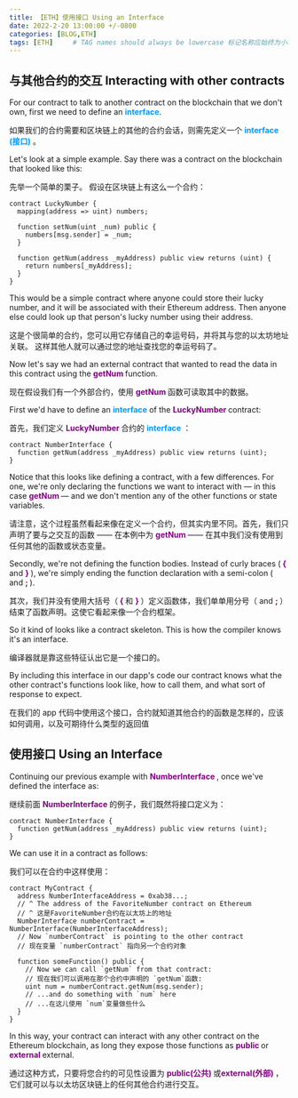 ```yaml
---
title: 【ETH】使用接口 Using an Interface
date: 2022-2-20 13:00:00 +/-0800
categories: [BLOG,ETH]
tags: [ETH]     # TAG names should always be lowercase 标记名称应始终为小写
---
```


<!---

<font color="#800080"><b> 私有 </b></font>
<b><font color="#0099ff">结构体类型</font></b>
> **
```solidity
```

--->

## 与其他合约的交互 Interacting with other contracts

For our contract to talk to another contract on the blockchain that we don't own, first we need to define an <b><font color="#0099ff">interface</font></b>.

如果我们的合约需要和区块链上的其他的合约会话，则需先定义一个 <b><font color="#0099ff">interface (接口)</font></b> 。

Let's look at a simple example. Say there was a contract on the blockchain that looked like this:

先举一个简单的栗子。 假设在区块链上有这么一个合约：

```solidity
contract LuckyNumber {
  mapping(address => uint) numbers;

  function setNum(uint _num) public {
    numbers[msg.sender] = _num;
  }

  function getNum(address _myAddress) public view returns (uint) {
    return numbers[_myAddress];
  }
}
```

This would be a simple contract where anyone could store their lucky number, and it will be associated with their Ethereum address. Then anyone else could look up that person's lucky number using their address.

这是个很简单的合约，您可以用它存储自己的幸运号码，并将其与您的以太坊地址关联。 这样其他人就可以通过您的地址查找您的幸运号码了。

Now let's say we had an external contract that wanted to read the data in this contract using the <font color="#800080"><b> getNum </b></font> function.

现在假设我们有一个外部合约，使用 <font color="#800080"><b> getNum </b></font> 函数可读取其中的数据。

First we'd have to define an <b><font color="#0099ff">interface</font></b> of the <font color="#800080"><b> LuckyNumber </b></font> contract:

首先，我们定义 <font color="#800080"><b> LuckyNumber </b></font> 合约的 <b><font color="#0099ff">interface</font></b> ：

```solidity
contract NumberInterface {
  function getNum(address _myAddress) public view returns (uint);
}
```

Notice that this looks like defining a contract, with a few differences. For one, we're only declaring the functions we want to interact with — in this case <font color="#800080"><b> getNum </b></font> — and we don't mention any of the other functions or state variables.

请注意，这个过程虽然看起来像在定义一个合约，但其实内里不同。首先，我们只声明了要与之交互的函数 —— 在本例中为 <font color="#800080"><b> getNum </b></font> —— 在其中我们没有使用到任何其他的函数或状态变量。

Secondly, we're not defining the function bodies. Instead of curly braces (<font color="#800080"><b> { </b></font> and <font color="#800080"><b> } </b></font>), we're simply ending the function declaration with a semi-colon ( </b></font> and <font color="#800080"><b> ; </b></font> ).

其次，我们并没有使用大括号（<font color="#800080"><b> { </b></font> 和 <font color="#800080"><b> } </b></font>）定义函数体，我们单单用分号（</b></font> and <font color="#800080"><b> ; </b></font>）结束了函数声明。这使它看起来像一个合约框架。

So it kind of looks like a contract skeleton. This is how the compiler knows it's an interface.

编译器就是靠这些特征认出它是一个接口的。

By including this interface in our dapp's code our contract knows what the other contract's functions look like, how to call them, and what sort of response to expect.

在我们的 app 代码中使用这个接口，合约就知道其他合约的函数是怎样的，应该如何调用，以及可期待什么类型的返回值

## 使用接口 Using an Interface

Continuing our previous example with <font color="#800080"><b>NumberInterface </b></font>, once we've defined the interface as:

继续前面 <font color="#800080"><b>NumberInterface </b></font> 的例子，我们既然将接口定义为：

```solidity
contract NumberInterface {
  function getNum(address _myAddress) public view returns (uint);
}
```


We can use it in a contract as follows:

我们可以在合约中这样使用：

```solidity
contract MyContract {
  address NumberInterfaceAddress = 0xab38...;
  // ^ The address of the FavoriteNumber contract on Ethereum
  // ^ 这是FavoriteNumber合约在以太坊上的地址
  NumberInterface numberContract = NumberInterface(NumberInterfaceAddress);
  // Now `numberContract` is pointing to the other contract
  // 现在变量 `numberContract` 指向另一个合约对象

  function someFunction() public {
    // Now we can call `getNum` from that contract:
    // 现在我们可以调用在那个合约中声明的 `getNum`函数:
    uint num = numberContract.getNum(msg.sender);
    // ...and do something with `num` here
    // ...在这儿使用 `num`变量做些什么
  }
}
```


In this way, your contract can interact with any other contract on the Ethereum blockchain, as long they expose those functions as <font color="#800080"><b>public </b></font> or <font color="#800080"><b>external </b></font>external.

通过这种方式，只要将您合约的可见性设置为 <font color="#800080"><b>public(公共) </b></font>或<font color="#800080"><b>external(外部) </b></font>，它们就可以与以太坊区块链上的任何其他合约进行交互。
